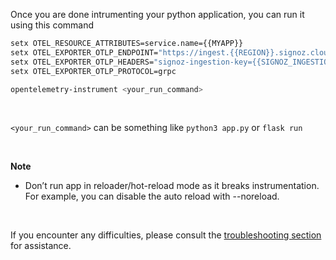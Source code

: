 Once you are done intrumenting your python application, you can run it using this command

```bash
setx OTEL_RESOURCE_ATTRIBUTES=service.name={{MYAPP}} 
setx OTEL_EXPORTER_OTLP_ENDPOINT="https://ingest.{{REGION}}.signoz.cloud:443" 
setx OTEL_EXPORTER_OTLP_HEADERS="signoz-ingestion-key={{SIGNOZ_INGESTION_KEY}}" 
setx OTEL_EXPORTER_OTLP_PROTOCOL=grpc 

opentelemetry-instrument <your_run_command>
```

&nbsp;

`<your_run_command>` can be something like `python3 app.py` or `flask run`

&nbsp;

**Note**
- Don’t run app in reloader/hot-reload mode as it breaks instrumentation. For example, you can disable the auto reload with --noreload.

&nbsp;

If you encounter any difficulties, please consult the [troubleshooting section](https://signoz.io/docs/instrumentation/python/#troubleshooting-your-signoz-installation) for assistance.